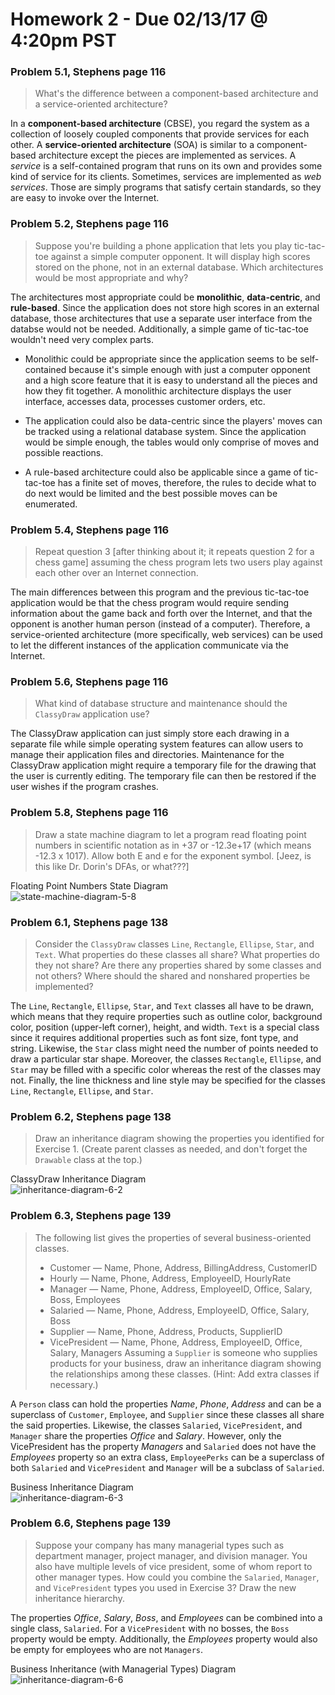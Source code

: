 # Homework 2 - Due 02/13/17 @ 4:20pm PST

### Problem 5.1, Stephens page 116
> What's the difference between a component-based architecture and a service-oriented architecture?

In a __component-based architecture__ (CBSE), you regard the system as a collection of loosely coupled components that provide services for each other. A __service-oriented architecture__ (SOA) is similar to a component-based architecture except the pieces are implemented as services. A _service_ is a self-contained program that runs on its own and provides some kind of service for its clients. Sometimes, services are implemented as _web services_. Those are simply programs that satisfy certain standards, so they are easy to invoke over the Internet.

### Problem 5.2, Stephens page 116
> Suppose you're building a phone application that lets you play tic-tac-toe against a simple computer opponent. It will display high scores stored on the phone, not in an external database. Which architectures would be most appropriate and why?

The architectures most appropriate could be __monolithic__, __data-centric__, and __rule-based__. Since the application does not store high scores in an external database, those architectures that use a separate user interface from the databse would not be needed. Additionally, a simple game of tic-tac-toe wouldn't need very complex parts.

- Monolithic could be appropriate since the application seems to be self-contained because it's simple enough with just a computer opponent and a high score feature that it is easy to understand all the pieces and how they fit together. A monolithic architecture displays the user interface, accesses data, processes customer orders, etc.

- The application could also be data-centric since the players' moves can be tracked using a relational database system. Since the application would be simple enough, the tables would only comprise of moves and possible reactions.

- A rule-based architecture could also be applicable since a game of tic-tac-toe has a finite set of moves, therefore, the rules to decide what to do next would be limited and the best possible moves can be enumerated.

### Problem 5.4, Stephens page 116
> Repeat question 3 [after thinking about it; it repeats question 2 for a chess game] assuming the chess program lets two users play against each other over an Internet connection.

The main differences between this program and the previous tic-tac-toe application would be that the chess program would require sending information about the game back and forth over the Internet, and that the opponent is another human person (instead of a computer). Therefore, a service-oriented architecture (more specifically, web services) can be used to let the different instances of the application communicate via the Internet.

### Problem 5.6, Stephens page 116
> What kind of database structure and maintenance should the ```ClassyDraw``` application use?

The ClassyDraw application can just simply store each drawing in a separate file while simple operating system features can allow users to manage their application files and directories. Maintenance for the ClassyDraw application might require a temporary file for the drawing that the user is currently editing. The temporary file can then be restored if the user wishes if the program crashes.

### Problem 5.8, Stephens page 116
> Draw a state machine diagram to let a program read floating point numbers in scientific notation as in +37 or -12.3e+17 (which means -12.3 x 1017). Allow both E and e for the exponent symbol. [Jeez, is this like Dr. Dorin's DFAs, or what???]

Floating Point Numbers State Diagram <br>
![state-machine-diagram-5-8](images/state-machine-diagram-HW2-5.8.png "Floating Point Numbers (Click to expand)")

### Problem 6.1, Stephens page 138
> Consider the ```ClassyDraw``` classes ```Line```, ```Rectangle```, ```Ellipse```, ```Star```, and ```Text```. What properties do these classes all share? What properties do they not share? Are there any properties shared by some classes and not others? Where should the shared and nonshared properties be implemented?

The ```Line```, ```Rectangle```, ```Ellipse```, ```Star```, and ```Text``` classes all have to be drawn, which means that they require properties such as outline color, background color, position (upper-left corner), height, and width. ```Text``` is a special class since it requires additional properties such as font size, font type, and string. Likewise, the ```Star``` class might need the number of points needed to draw a particular star shape. Moreover, the classes ```Rectangle```, ```Ellipse```, and ```Star``` may be filled with a specific color whereas the rest of the classes may not. Finally, the line thickness and line style may be specified for the classes ```Line```, ```Rectangle```, ```Ellipse```, and ```Star```.

### Problem 6.2, Stephens page 138
> Draw an inheritance diagram showing the properties you identified for Exercise 1. (Create parent classes as needed, and don't forget the ```Drawable``` class at the top.)

ClassyDraw Inheritance Diagram <br>
![inheritance-diagram-6-2](images/inheritance-diagram-HW2-6.2.png "ClassyDraw (Click to expand)")

### Problem 6.3, Stephens page 139
> The following list gives the properties of several business-oriented classes.
> * Customer — Name, Phone, Address, BillingAddress, CustomerID
> * Hourly — Name, Phone, Address, EmployeeID, HourlyRate
> * Manager — Name, Phone, Address, EmployeeID, Office, Salary, Boss, Employees
> * Salaried — Name, Phone, Address, EmployeeID, Office, Salary, Boss
> * Supplier — Name, Phone, Address, Products, SupplierID
> * VicePresident — Name, Phone, Address, EmployeeID, Office, Salary, Managers
> Assuming a ```Supplier``` is someone who supplies products for your business, draw an inheritance diagram showing the relationships among these classes. (Hint: Add extra classes if necessary.)

A ```Person``` class can hold the properties _Name_, _Phone_, _Address_ and can be a superclass of ```Customer```, ```Employee```, and ```Supplier``` since these classes all share the said properties. Likewise, the classes ```Salaried```, ```VicePresident```, and ```Manager``` share the properties _Office_ and _Salary_. However, only the VicePresident has the property _Managers_ and ```Salaried``` does not have the _Employees_ property so an extra class, ```EmployeePerks``` can be a superclass of both ```Salaried``` and ```VicePresident``` and ```Manager``` will be a subclass of ```Salaried```.

Business Inheritance Diagram <br>
![inheritance-diagram-6-3](images/inheritance-diagram-HW2-6.3.png "Business Inheritance (Click to expand)")

### Problem 6.6, Stephens page 139
> Suppose your company has many managerial types such as department manager, project manager, and division manager. You also have multiple levels of vice president, some of whom report to other manager types. How could you combine the ```Salaried```, ```Manager```, and ```VicePresident``` types you used in Exercise 3? Draw the new inheritance hierarchy.

The properties _Office_, _Salary_, _Boss_, and _Employees_ can be combined into a single class, ```Salaried```. For a ```VicePresident``` with no bosses, the ```Boss``` property would be empty. Additionally, the _Employees_ property would also be empty for employees who are not ```Managers```.

Business Inheritance (with Managerial Types) Diagram
![inheritance-diagram-6-6](images/inheritance-diagram-HW2-6.6.png "Managerial Types (Click to expand)")
